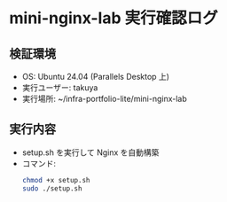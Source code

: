 # mini-nginx-lab 実行確認ログ

## 検証環境
- OS: Ubuntu 24.04 (Parallels Desktop 上)
- 実行ユーザー: takuya
- 実行場所: ~/infra-portfolio-lite/mini-nginx-lab

## 実行内容
- setup.sh を実行して Nginx を自動構築
- コマンド:
  ```bash
  chmod +x setup.sh
  sudo ./setup.sh
